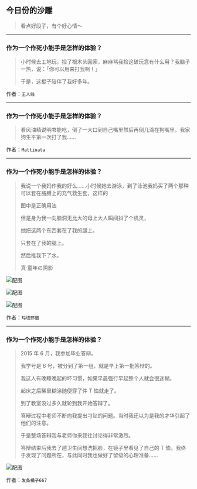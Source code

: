 ## 今日份的沙雕

> 看点好段子，有个好心情～


 
---

### 作为一个作死小能手是怎样的体验？

> 小时候去工地玩，捡了根木头回家，麻麻骂我捡这破玩意有什么用？我脑子一热，说：「你可以用来打我啊！」
> 
> 于是，这棍子陪伴了我好多年。


作者：`王人贱`

---

### 作为一个作死小能手是怎样的体验？

> 看风油精说明书能吃，倒了一大口到自己嘴里然后再倒几滴在狗嘴里，我家狗生平第一次打了我……


作者：`Mattinata`

---

### 作为一个作死小能手是怎样的体验？

> 我说一个我妈作我的好么……小时候她去游泳，到了泳池我妈买了两个那种可以套在胳膊上的充气救生套，这样的
> 
> 图中是正确用法
> 
> 但是身为我一向脑洞无比大的母上大人瞬间抖了个机灵，
> 
> 她把这两个东西套在了我的腿上。
> 
> 只套在了我的腿上。
> 
> 然后推我下了水。
> 
> 真·童年の阴影



![配图](http://pic3.zhimg.com/70/96c9890288b2507445696fe3daeb3702_b.jpg)



![配图](http://pic4.zhimg.com/70/3bbead90a348218244166cfd38bcd763_b.jpg)



![配图](http://pic1.zhimg.com/70/25cdb3c987d8e068177380459b2b4330_b.jpg)


作者：`玲珑邪僧`

---

### 作为一个作死小能手是怎样的体验？

> 2015 年 6 月，我参加毕业答辩。
> 
> 我学号是 6 号，被分到了第一组，就是早上第一批答辩的。
> 
> 我这人有晚睡晚起的坏习惯，如果早晨强行早起整个人就会很迷糊。
> 
> 起床之后稀里糊涂随便穿了件 T 恤就走了。
> 
> 到了教室没过多久就轮到我开始答辩了。
> 
> 答辩过程中老师不断向我提出刁钻的问题。当时我还以为是我的才华引起了他们的注意。
> 
> 于是整场答辩我与老师你来我往讨论得非常激烈。
> 
> 答辩结束后我去了趟卫生间想洗把脸，在镜子里看见了自己的 T 恤，我终于发现了问题所在，与此同时我也做好了留级的心理准备……



![配图](http://pic1.zhimg.com/70/5304b7a7a6010ea43d7564a55603ddf8_b.jpg)


作者：`发条橘子667`